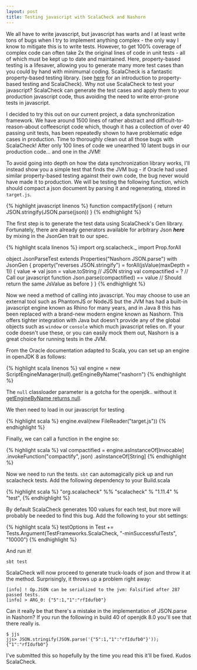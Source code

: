```yaml
---
layout: post
title: Testing javascript with ScalaCheck and Nashorn
---
```


We all have to write javascript, but javascript has warts and I at least write tons of bugs when I try to implement anything complex - the only way I know to mitigate this is to write tests. However, to get 100% coverage of complex code can often take 2x the original lines of code in unit tests - all of which must be kept up to date and maintained. Here, property-based testing is a lifesaver, allowing you to generate many more test cases than you could by hand with minimumal coding. ScalaCheck is a fantastic property-based testing library. (see [here](https://github.com/rickynils/scalacheck/wiki/User-Guide) for an introduction to property-based testing and ScalaCheck).
Why not use ScalaCheck to test your javascript?  ScalaCheck can generate the test cases and apply them to your production javascript code, thus avoiding the need to write error-prone tests in javascript.

I decided to try this out on our current project, a data synchronization framework.  We have around 1500 lines of rather abstract and difficult-to-reason-about coffeescript code which, though it has a collection of over 40 passing unit tests, has been repeatedly shown to have problematic edge cases in production.  Time to thoroughly clean out all those bugs with ScalaCheck!  After only 100 lines of code we unearthed 10 latent bugs in our production code... and one in the JVM!

To avoid going into depth on how the data synchronization library works, I'll instead show you a simple test that finds the JVM bug - if Oracle had used similar property-based testing against their own code, the bug never would have made it to production.  We will be testing the following function, which should compact a json document by parsing it and regenerating, stored in `target.js`.

{% highlight javascript linenos %}
function compactify(json) { 
  return JSON.stringify(JSON.parse(json))
}
{% endhighlight %}

The first step is to generate the test data using ScalaCheck's Gen library.  Fortunately, there are already generators available for arbitrary Json ***here*** by mixing in the JsonGen trait to our spec.

{% highlight scala linenos %}
import org.scalacheck._
import Prop.forAll

object JsonParseTest extends Properties("Nashorn JSON.parse") with JsonGen {
  property("reverses JSON.stringify") =
    forAll(jsValue(maxDepth = 1)) { value =>
      val json = value.toString         // JSON string
      val compactified = ?              // Call our javascript function
      Json.parse(compactified) == value // Should return the same JsValue as before
    }
}
{% endhighlight %}

Now we need a method of calling into javascript.  You may choose to use an external tool such as PhantomJS or NodeJS but the JVM has had a built-in javascript engine known as Rhino for many years, and in Java 8 this has been replaced with a brand-new modern engine known as Nashorn.  This offers tighter integration with Java but doesn't provide any of the global objects such as `window` or `console` which much javascript relies on.  If your code doesn't use these, or you can easily mock them out, Nashorn is a great choice for running tests in the JVM.

From the Oracle documentation adapted to Scala, you can set up an engine in openJDK 8 as follows:

{% highlight scala linenos %}
val engine = new ScriptEngineManager(null).getEngineByName("nashorn")
{% endhighlight %}


The `null` classloader parameter is a gotcha for the openjdk.. without it [getEngineByName returns null](http://stackoverflow.com/questions/20168226/sbt-0-13-scriptengine-is-null-for-getenginebyname-javascript).

We then need to load in our javascript for testing

{% highlight scala %}
engine.eval(new FileReader("target.js"))
{% endhighlight %}

Finally, we can call a function in the engine so:

{% highlight scala %}
val compactified = engine.asInstanceOf[Invocable]
                         .invokeFunction("compactify", json)
                         .asInstanceOf[String]
{% endhighlight %}

Now we need to run the tests. `sbt` can automagically pick up and run scalacheck tests.  Add the following dependency to your Build.scala

{% highlight scala %}
"org.scalacheck" %% "scalacheck" % "1.11.4" % "test",
{% endhighlight %}

By default ScalaCheck generates 100 values for each test, but more will probably be needed to find this bug.  Add the following to your sbt settings:

{% highlight scala %}
testOptions in Test += Tests.Argument(TestFrameworks.ScalaCheck, "-minSuccessfulTests", "10000")
{% endhighlight %}

And run it!

    sbt test

ScalaCheck will now proceed to generate truck-loads of json and throw it at the method.  Surprisingly, it throws up a problem right away:

    [info] ! Op.JSON can be serialized to the jvm: Falsified after 287 passed tests.
    [info] > ARG_0: {"5":1,"1":"rfIdufb0"}

Can it really be that there's a mistake in the implementation of JSON.parse in Nashorn? If you run the following in build 40 of openjdk 8.0 you'll see that there really is. 

    $ jjs
    jjs> JSON.stringify(JSON.parse('{"5":1,"1":"rfIdufb0"}'));
    {"1":"rfIdufb0"}
    
I've submitted this so hopefully by the time you read this it'll be fixed. Kudos ScalaCheck.

